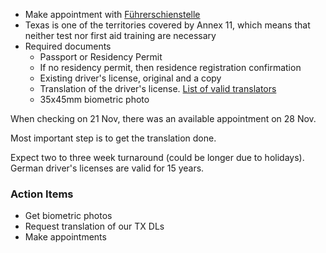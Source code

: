 - Make appointment with [Führerschienstelle](https://frankfurt.de/english/service-and-city-hall/service-and-administration/municipal-offices/public-order-office/our-service/driving-licence-transfer-of-a-foreign-licence-privileged-states)
- Texas is one of the territories covered by Annex 11, which means that neither test nor first aid training are necessary
- Required documents
    - Passport or Residency Permit
    - If no residency permit, then residence registration confirmation
    - Existing driver's license, original and a copy
    - Translation of the driver's license.  [List of valid translators](https://www.justiz-dolmetscher.de/Recherche/en/)
    - 35x45mm biometric photo

When checking on 21 Nov, there was an available appointment on 28 Nov.

Most important step is to get the translation done.

Expect two to three week turnaround (could be longer due to holidays).  German driver's licenses are valid for 15 years.

### Action Items
- Get biometric photos
- Request translation of our TX DLs
- Make appointments